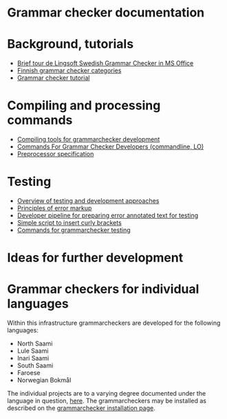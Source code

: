 
# Grammar checker documentation



# Background, tutorials
- [Brief tour de Lingsoft Swedish Grammar Checker in MS Office](doc/LingsoftGrammarChecker.html)
- [Finnish grammar checker categories](doc/LSFinnishGrammarCheckerCategories.html)
- [Grammar checker tutorial](doc/GrammarcheckerTutorial.html)


# Compiling and processing commands
- [Compiling tools for grammarchecker development](doc/GrammarcheckerCompilation.html)
- [Commands For Grammar Checker Developers (commandline, LO)](../../tools/CommandsForGrammarCheckerDevelopers.html)
- [Preprocessor specification](doc/PreprocessorSpecification.html)

# Testing

- [Overview of testing and development approaches](doc/grammarchecker-testing-overview.md)
- [Principles of error markup](../spelling/testdoc/error-markup.html)
- [Developer pipeline for preparing error annotated text for testing](preparing-annotated-text.md)
- [Simple script to insert curly brackets](curly-bracket.md)
- [Commands for grammarchecker testing](doc/grammarchecker_testing.html)

# Ideas for further development



# Grammar checkers for individual languages

Within this infrastructure grammarcheckers are developed for the following languages: 

- North Saami
- Lule Saami
- Inari Saami
- South Saami
- Faroese
- Norwegian Bokmål

The individual projects are to a varying degree documented under the language in question, [here](https://giellalt.github.io/LanguageModels.html). The grammarcheckers may be installed as described on the [grammarchecker installation page](https://divvun.no/korrektur/gramcheck.html).

